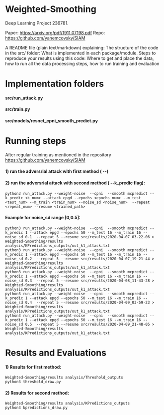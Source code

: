 # Weighted-Smoothing
Deep Learning Project 236781.

Paper: https://arxiv.org/pdf/1911.07198.pdf
Repo: https://github.com/yanemcovsky/SIAM


A README file (plain text/markdown) explaining:
The structure of the code in the src/ folder: What is implemented in each package/module.
Steps to reproduce your results using this code: Where to get and place the data, how to run all the data processing steps, how to run training and evaluation

# Implementation folders
####  src/run_attack.py 

####  src/train.py

####  src/models/resnet_cpni_smooth_predict.py

# Running steps
After regular training as mentioned in the repository https://github.com/yanemcovsky/SIAM

#### 1) run the adversrial attack with first method ( --)

#### 2) run the adversrial attack with second method ( --k_predic flag):
    python3 run_attack.py --weight-noise  --cpni  --smooth mcpredict --k_predic <k_num> --attack epgd --epochs <epochs_num> --m_test <test_num> --m_train <train_num> --noise_sd <noise_num>  --repeat <repeat_num> --resume <trained_path> 
#### Example for noise_sd range [0,0.5]:
    python3 run_attack.py --weight-noise  --cpni  --smooth mcpredict --k_predic 1 --attack epgd --epochs 50 --m_test 16 --m_train 16 --noise_sd 0.1  --repeat 5 --resume src/results/2020-04-07_03-22-06 > Weighted-Smoothing/results analysis/KPredictions_outputs/out_k1_attack.txt
    python3 run_attack.py --weight-noise  --cpni  --smooth mcpredict --k_predic 1 --attack epgd --epochs 50 --m_test 16 --m_train 16 --noise_sd 0.2  --repeat 5 --resume src/results/2020-04-07_19-21-44 > Weighted-Smoothing/results analysis/KPredictions_outputs/out_k1_attack.txt
    python3 run_attack.py --weight-noise  --cpni  --smooth mcpredict --k_predic 1 --attack epgd --epochs 50 --m_test 16 --m_train 16 --noise_sd 0.3  --repeat 5 --resume src/results/2020-04-08_11-43-28 > Weighted-Smoothing/results analysis/KPredictions_outputs/out_k1_attack.txt
    python3 run_attack.py --weight-noise  --cpni  --smooth mcpredict --k_predic 1 --attack epgd --epochs 50 --m_test 16 --m_train 16 --noise_sd 0.4  --repeat 5 --resume src/results/2020-04-09_03-59-23 > Weighted-Smoothing/results analysis/KPredictions_outputs/out_k1_attack.txt
    python3 run_attack.py --weight-noise  --cpni  --smooth mcpredict --k_predic 1 --attack epgd --epochs 50 --m_test 16 --m_train 16 --noise_sd 0.5  --repeat 5 --resume src/results/2020-04-09_21-48-05 > Weighted-Smoothing/results analysis/KPredictions_outputs/out_k1_attack.txt

# Results and Evaluations 
#### 1) Results for first method: 
    Weighted-Smoothing/results analysis/Threshold_outputs 
    python3 threshold_draw.py
#### 2) Results for second method: 
    Weighted-Smoothing/results analysis/KPredictions_outputs 
    python3 kpredictions_draw.py



